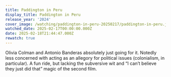 ```yaml
---
title: Paddington in Peru
display_title: Paddington in Peru
release_year: '2024'
cover_image: /watching/paddington-in-peru-20250217/paddington-in-peru.jpg
watched_date: 2025-02-17T00:00:00.000Z
date: 2025-02-18T21:44:47.000Z
rewatch: true
---
```

Olivia Colman and Antonio Banderas absolutely just going for it. Notedly less concerned with acting as an allegory for political issues (colonialism, in particular). A fun ride, but lacking the subversive wit and “I can’t believe they just did that” magic of the second film.
